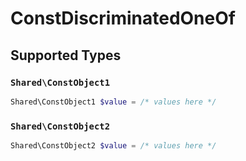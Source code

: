 # ConstDiscriminatedOneOf


## Supported Types

### `Shared\ConstObject1`

```php
Shared\ConstObject1 $value = /* values here */
```

### `Shared\ConstObject2`

```php
Shared\ConstObject2 $value = /* values here */
```

